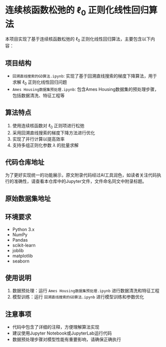 # 连续核函数松弛的 $\ell_0$ 正则化线性回归算法

本项目实现了基于连续核函数松弛的 $\ell_0$ 正则化线性回归算法，主要包含以下内容：

## 项目结构

- `回溯直线搜索的GD算法.ipynb`: 实现了基于回溯直线搜索的梯度下降算法，用于求解 $\ell_0$ 正则化线性回归问题
- `Ames Housing数据集预处理.ipynb`: 包含Ames Housing数据集的预处理步骤，包括数据清洗、特征工程等

## 算法特点

1. 使用连续核函数对 $\ell_0$ 正则项进行松弛
2. 采用回溯直线搜索的梯度下降方法进行优化
3. 实现了并行计算以提高效率
4. 支持多组正则化参数 $\lambda$ 的批量求解

## 代码仓库地址

为了更好实现统一的功能展示，原文附录代码经过AI工具润色，如读者关注代码执行的准确性，请查看本仓库中的Jupyter文件，文件命名同文中附录标题。

## 原始数据集地址


## 环境要求

- Python 3.x
- NumPy
- Pandas
- scikit-learn
- joblib
- matplotlib
- seaborn

## 使用说明

1. 数据预处理：运行 `Ames Housing数据集预处理.ipynb` 进行数据清洗和特征工程
2. 模型训练：运行 `回溯直线搜索的GD算法.ipynb` 进行模型训练和参数优化

## 注意事项

- 代码中包含了详细的注释，方便理解算法实现
- 建议使用Jupyter Notebook或JupyterLab运行代码
- 数据预处理步骤对模型性能有重要影响，请确保正确执行
